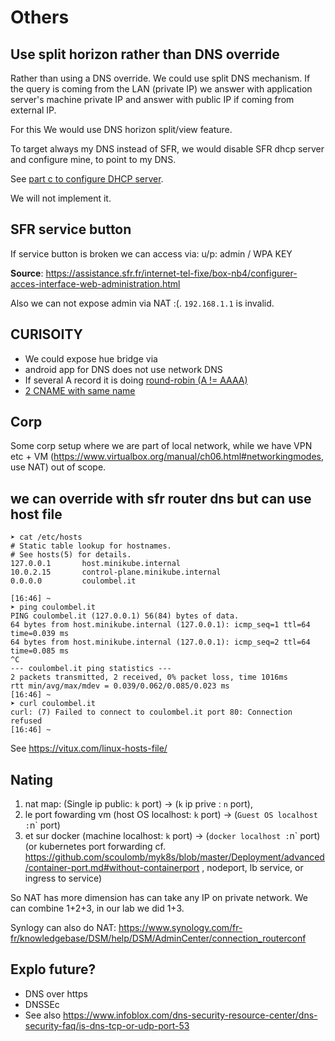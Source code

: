 # Others

## Use split horizon rather than DNS override

Rather than using a DNS override. 
We could use split DNS mechanism.
If the query is coming from the LAN (private IP) we answer with application server's machine private IP and answer with public IP if coming from external IP.

For this We would use DNS horizon split/view feature.

To target always my DNS instead of SFR,  we would disable SFR dhcp server and configure mine, to point to my DNS.

See [part c to configure DHCP server](6-use-linux-nameserver-part-c.md#configure-dhcp-server).

We will not implement it.

## SFR service button

If service button is broken we can access via:
u/p: admin / WPA KEY

**Source**: https://assistance.sfr.fr/internet-tel-fixe/box-nb4/configurer-acces-interface-web-administration.html

Also we can not expose admin via NAT :(. `192.168.1.1` is invalid.

## CURISOITY 

- We could expose hue bridge via 
- android app for DNS does not use network DNS
- If several A record it is doing [round-robin (A != AAAA)](../../3-DNS-solution-providers/1-Infoblox/3-Infoblox-namespace.md#we-can-also-create-several-a-with-the-same-name-and-different-ip)
- [2 CNAME with same name](../../3-DNS-solution-providers/1-Infoblox/3-Infoblox-namespace.md#we-can-not-have-2-cname-with-the-same-name-in-infoblox-unlike-some-other-providers)

## Corp

Some corp setup where we are part of local network, while we have VPN etc + VM (https://www.virtualbox.org/manual/ch06.html#networkingmodes, use NAT) out of scope.
<!-- can access other machine via dns name. useful for jupyter -->

<!-- this is concluded and next.md is removed as done -->



## we can override with sfr router dns but can use host file

````shell script
➤ cat /etc/hosts
# Static table lookup for hostnames.
# See hosts(5) for details.
127.0.0.1       host.minikube.internal
10.0.2.15       control-plane.minikube.internal
0.0.0.0         coulombel.it

[16:46] ~
➤ ping coulombel.it
PING coulombel.it (127.0.0.1) 56(84) bytes of data.
64 bytes from host.minikube.internal (127.0.0.1): icmp_seq=1 ttl=64 time=0.039 ms
64 bytes from host.minikube.internal (127.0.0.1): icmp_seq=2 ttl=64 time=0.085 ms
^C
--- coulombel.it ping statistics ---
2 packets transmitted, 2 received, 0% packet loss, time 1016ms
rtt min/avg/max/mdev = 0.039/0.062/0.085/0.023 ms
[16:46] ~
➤ curl coulombel.it
curl: (7) Failed to connect to coulombel.it port 80: Connection refused
[16:46] ~
````


See https://vitux.com/linux-hosts-file/

<!-- skip normal ip -->

## Nating

1. nat map: (Single ip public:  `k` port) -> (`k` ip prive : `n` port),
2. le port fowarding vm   (host OS localhost:  `k` port) -> (` Guest OS localhost : `n` port) 
3. et sur docker   (machine localhost:  `k` port) -> (` docker localhost : `n` port) (or kubernetes port forwarding cf. https://github.com/scoulomb/myk8s/blob/master/Deployment/advanced/container-port.md#without-containerport
, nodeport, lb service, or ingress to service)

So NAT has more dimension has can take any IP on private network. 
We can combine 1+2+3, in our lab we did 1+3.

Synlogy can also do NAT: https://www.synology.com/fr-fr/knowledgebase/DSM/help/DSM/AdminCenter/connection_routerconf

<!-- OK -->

## Explo future?

- DNS over https 
- DNSSEc
- See also https://www.infoblox.com/dns-security-resource-center/dns-security-faq/is-dns-tcp-or-udp-port-53
<!--
(in my implem in kube I have AAAA, but below 512 and from here: https://github.com/scoulomb/myDNS/blob/master/3-DNS-solution-providers/4-about-the-standard/7-valid-fqdn-2-length.md, AAAA alone seems not included)
-->
